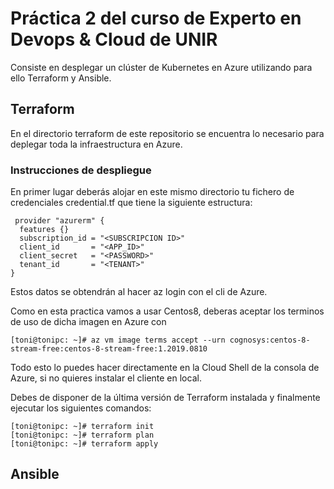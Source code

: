 # Práctica 2 del curso de Experto en Devops &amp; Cloud de UNIR

Consiste en desplegar un clúster de Kubernetes en Azure utilizando para ello Terraform y Ansible.

## Terraform
En el directorio terraform de este repositorio se encuentra lo necesario para deplegar toda la infraestructura en Azure.

### Instrucciones de despliegue
En primer lugar deberás alojar en este mismo directorio tu fichero de credenciales credential.tf que tiene la siguiente estructura:

```
 provider "azurerm" {
  features {}
  subscription_id = "<SUBSCRIPCION ID>"
  client_id       = "<APP_ID>"
  client_secret   = "<PASSWORD>"
  tenant_id       = "<TENANT>"
}
```

Estos datos se obtendrán al hacer az login con el cli de Azure.

Como en esta practica vamos a usar Centos8, deberas aceptar los terminos de uso de dicha imagen en Azure con

```console
[toni@tonipc: ~]# az vm image terms accept --urn cognosys:centos-8-stream-free:centos-8-stream-free:1.2019.0810
```

Todo esto lo puedes hacer directamente en la Cloud Shell de la consola de Azure, si no quieres instalar el cliente en local.

Debes de disponer de la última versión de Terraform instalada y finalmente ejecutar los siguientes comandos:

```console
[toni@tonipc: ~]# terraform init
[toni@tonipc: ~]# terraform plan
[toni@tonipc: ~]# terraform apply
```

## Ansible
